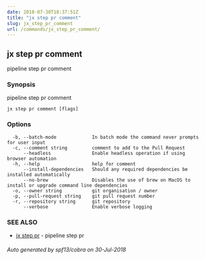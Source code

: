 ```yaml
---
date: 2018-07-30T18:37:51Z
title: "jx step pr comment"
slug: jx_step_pr_comment
url: /commands/jx_step_pr_comment/
---
```

## jx step pr comment

pipeline step pr comment

### Synopsis

pipeline step pr comment

```
jx step pr comment [flags]
```

### Options

```
  -b, --batch-mode             In batch mode the command never prompts for user input
  -c, --comment string         comment to add to the Pull Request
      --headless               Enable headless operation if using browser automation
  -h, --help                   help for comment
      --install-dependencies   Should any required dependencies be installed automatically
      --no-brew                Disables the use of brew on MacOS to install or upgrade command line dependencies
  -o, --owner string           git organisation / owner
  -p, --pull-request string    git pull request number
  -r, --repository string      git repository
      --verbose                Enable verbose logging
```

### SEE ALSO

* [jx step pr](/commands/jx_step_pr/)	 - pipeline step pr

###### Auto generated by spf13/cobra on 30-Jul-2018
